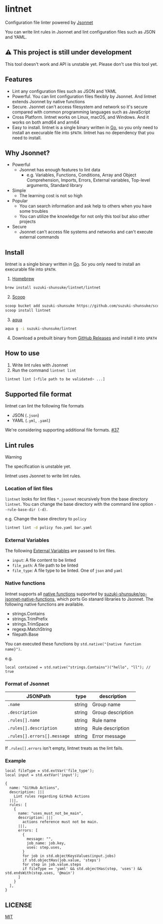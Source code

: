 # lintnet

Configuration file linter powered by [Jsonnet](https://jsonnet.org/)

You can write lint rules in Jsonnet and lint configuration files such as JSON and YAML.

## :warning: This project is still under development

This tool doesn't work and API is unstable yet.
Please don't use this tool yet.

## Features

- Lint any configuration files such as JSON and YAML
- Powerful. You can lint configuration files flexibly by Jsonnet. And lintnet extends Jsonnet by native functions
- Secure. Jsonnet can't access filesystem and network so it's secure compared with common programming languages such as JavaScript
- Cross Platform. lintnet works on Linux, macOS, and Windows. And it works on both amd64 and arm64
- Easy to install. lintnet is a single binary written in [Go](https://go.dev/), so you only need to install an execurable file into `$PATH`. lintnet has no dependency that you need to install.

## Why Jsonnet?

- Powerful
  - Jsonnet has enough features to lint data
    - e.g. Variables, Functions, Conditions, Array and Object Comprehension, Imports, Errors, External variables, Top-level arguments, Standard library
- Simple
  - The learning cost is not so high
- Popular
  - You can search information and ask help to others when you have some troubles
  - You can utilize the knowledge for not only this tool but also other projects
- Secure
  - Jsonnet can't access file systems and networks and can't execute external commands

## Install

lintnet is a single binary written in [Go](https://go.dev/). So you only need to install an execurable file into `$PATH`.

1. [Homebrew](https://brew.sh/)

```sh
brew install suzuki-shunsuke/lintnet/lintnet
```

2. [Scoop](https://scoop.sh/)

```sh
scoop bucket add suzuki-shunsuke https://github.com/suzuki-shunsuke/scoop-bucket
scoop install lintnet
```

3. [aqua](https://aquaproj.github.io/)

```sh
aqua g -i suzuki-shunsuke/lintnet
```

4. Download a prebuilt binary from [GitHub Releases](https://github.com/suzuki-shunsuke/lintnet/releases) and install it into `$PATH`

## How to use

1. Write lint rules with Jsonnet
1. Run the command `lintnet lint`

```sh
lintnet lint [<file path to be validated> ...]
```

## Supported file format

lintnet can lint the following file formats

- JSON (`.json`)
- YAML (`.yml`, `.yaml`)

We're considering supporting additional file formats. [#37](https://github.com/suzuki-shunsuke/lintnet/issues/37)

## Lint rules

> [!WARNING]
> The specification is unstable yet.

lintnet uses Jsonnet to write lint rules.

### Location of lint files

`lintnet` looks for lint files `*.jsonnet` recursively from the base directory `lintnet`.
You can change the base directory with the command line option `--rule-base-dir (-d)`.

e.g. Change the base directory to `policy`

```sh
lintnet lint -d policy foo.yaml bar.yaml
```

### External Variables

The following [External Variables](https://jsonnet.org/ref/language.html#external-variables-extvars) are passed to lint files.

- `input`: A file content to be linted
- `file_path`: A file path to be linted
- `file_type`: A file type to be linted. One of `json` and `yaml`

### Native functions

lintnet supports all [native functions](https://pkg.go.dev/github.com/google/go-jsonnet#NativeFunction) supported by [suzuki-shunsuke/go-jsonnet-native-functions](https://github.com/suzuki-shunsuke/go-jsonnet-native-functions), which ports Go stanard libraries to Jsonnet.
The following native functions are available.

- strings.Contains
- strings.TrimPrefix
- strings.TrimSpace
- regexp.MatchString
- filepath.Base

You can executed these functions by `std.native("{native function name}")`.

e.g.

```jsonnet
local contained = std.native("strings.Contains")("hello", "ll"); // true
```

### Format of Jsonnet

JSONPath | type | description
--- | --- | ---
`.name` | string | Group name
`.description` | string | Group description
`.rules[].name` | string | Rule name
`.rules[].description` | string | Rule description
`.rules[].errors[].message` | string | Error message

If `.rules[].errors` isn't empty, lintnet treats as the lint fails.

### Example

```jsonnet
local fileType = std.extVar('file_type');
local input = std.extVar('input');

{
  name: "GitHub Actions",
  description: |||
    Lint rules regarding GitHub Actions
  |||,
  rules: [
    {
      name: "uses_must_not_be_main",
      description: |||
        actions reference must not be main.
      |||,
      errors: [
        {
          message: "",
          job_name: job.key,
          uses: step.uses,
        }
        for job in std.objectKeysValues(input.jobs)
        if std.objectHas(job.value, 'steps')
        for step in job.value.steps
        if fileType == 'yaml' && std.objectHas(step, 'uses') && std.endsWith(step.uses, '@main')
      ]
    }
  ],
}
```

## LICENSE

[MIT](LICENSE)

